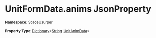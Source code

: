 # UnitFormData.anims JsonProperty

<small>**Namespace**: SpaceUsurper</small>

<small>**Property Type**: [Dictionary](https://docs.microsoft.com/en-us/dotnet/api/system.collections.generic.dictionary-2?view=netframework-4.5)&lt;[String](https://docs.microsoft.com/en-us/dotnet/api/system.string?view=netframework-4.5), [UnitAnimData](../UnitAnimData.md)&gt;</small>

